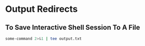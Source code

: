 # Output Redirects

## To Save Interactive Shell Session To A File

```bash
some-command 2>&1 | tee output.txt
```
